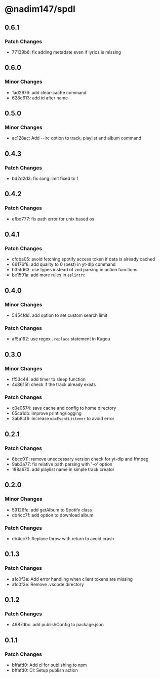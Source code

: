 # @nadim147/spdl

## 0.6.1

### Patch Changes

-   77139b6: fix adding metadate even if lyrics is missing

## 0.6.0

### Minor Changes

-   1ad2976: add clear-cache command
-   628c613: add id after name

## 0.5.0

### Minor Changes

-   ac128ac: Add --lrc option to track, playlist and album command

## 0.4.3

### Patch Changes

-   bd2d2d3: fix song limit fixed to 1

## 0.4.2

### Patch Changes

-   efbd777: fix path error for unix based os

## 0.4.1

### Patch Changes

-   cfdba05: avoid fetching spotify access token if data is already cached
-   66176f8: add quality to 0 (best) in yt-dlp command
-   b35fd63: use types instead of zod parsing in action functions
-   be1591a: add more rules in `eslintrc`

## 0.4.0

### Minor Changes

-   5454fdd: add option to set custom search limit

### Patch Changes

-   af5a192: use regex `.replace` statement in Kugou

## 0.3.0

### Minor Changes

-   ff53c44: add timer to sleep function
-   4c8615f: check if the track already exists

### Patch Changes

-   c0e0574: save cache and config to home directory
-   65ca1db: improve printing/logging
-   3ab8cf6: increase `maxEventListener` to avoid error

## 0.2.1

### Patch Changes

-   6bcc011: remove uneccessary version check for yt-dlp and ffmpeg
-   9ab3a77: fix relative path parsing with '-o' option
-   188a670: add playlist name in simple track creator

## 0.2.0

### Minor Changes

-   59126fe: add getAlbum to Spotify class
-   db4cc7f: add option to download album

### Patch Changes

-   db4cc7f: Replace throw with return to avoid crash

## 0.1.3

### Patch Changes

-   a1c0f3e: Add error handling when client tokens are missing
-   a1c0f3e: Remove .vscode directory

## 0.1.2

### Patch Changes

-   4987dbc: add publishConfig to package.json

## 0.1.1

### Patch Changes

-   bffafd0: Add ci for publishing to npm
-   bffafd0: CI: Setup publish action
